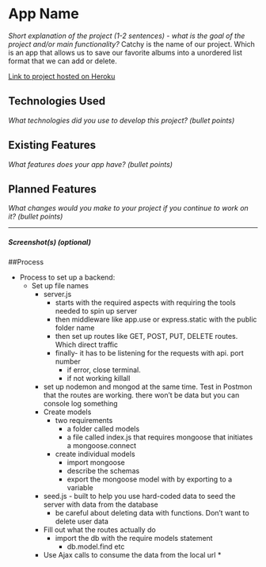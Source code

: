 # App Name


*Short explanation of the project (1-2 sentences) - what is the goal of the project and/or main functionality?*
Catchy is the name of our project. Which is an app that allows us to save our favorite albums into a unordered list format that we can add or delete.

[Link to project hosted on Heroku]()

## Technologies Used

*What technologies did you use to develop this project? (bullet points)*



## Existing Features

*What features does your app have? (bullet points)*




## Planned Features

*What changes would you make to your project if you continue to work on it? (bullet points)*

---

##### Screenshot(s) (optional)

##Process
* Process to set up a backend:
    * Set up file names
        * server.js 
            * starts with the required aspects with requiring the tools needed to spin up server
            * then middleware like app.use or express.static with the public folder name
            * then set up routes like GET, POST, PUT, DELETE routes. Which direct traffic
            * finally- it has to be listening for the requests with api. port number
                * if error, close terminal. 
                * if not working killall 
        * set up nodemon and mongod at the same time. Test in Postmon that the routes are working. there won’t be data but you can console log something
        * Create models
            * two requirements
                * a folder called models
                * a file called index.js that requires mongoose that initiates a mongoose.connect
            * create individual models
                * import mongoose
                * describe the schemas
                * export the mongoose model with by exporting to a variable
        * seed.js - built to help you use hard-coded data to seed the server with data from the database
            * be careful about deleting data with functions. Don’t want to delete user data
        *  Fill out what the routes actually do
            * import the db with the require models statement
                * db.model.find etc
        * Use Ajax calls to consume the data from the local url
            * 

